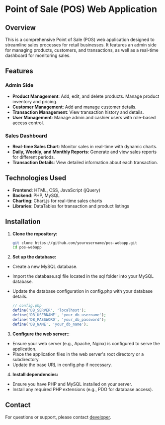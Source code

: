 # Point of Sale (POS) Web Application

## Overview

This is a comprehensive Point of Sale (POS) web application designed to streamline sales processes for retail businesses. It features an admin side for managing products, customers, and transactions, as well as a real-time dashboard for monitoring sales.

## Features

### Admin Side

- **Product Management**: Add, edit, and delete products. Manage product inventory and pricing.
- **Customer Management**: Add and manage customer details.
- **Transaction Management**: View transaction history and details.
- **User Management**: Manage admin and cashier users with role-based access control.

### Sales Dashboard

- **Real-time Sales Chart**: Monitor sales in real-time with dynamic charts.
- **Daily, Weekly, and Monthly Reports**: Generate and view sales reports for different periods.
- **Transaction Details**: View detailed information about each transaction.

## Technologies Used

- **Frontend**: HTML, CSS, JavaScript (jQuery)
- **Backend**: PHP, MySQL
- **Charting**: Chart.js for real-time sales charts
- **Libraries**: DataTables for transaction and product listings

## Installation

1. **Clone the repository:**

   ```sh
   git clone https://github.com/yourusername/pos-webapp.git
   cd pos-webapp
2. **Set up the database:**
- Create a new MySQL database.
- Import the database.sql file located in the sql folder into your MySQL database.
- Update the database configuration in config.php with your database details.

  ```php
  // config.php
  define('DB_SERVER', 'localhost');
  define('DB_USERNAME', 'your_db_username');
  define('DB_PASSWORD', 'your_db_password');
  define('DB_NAME', 'your_db_name');

3. **Configure the web server::**
- Ensure your web server (e.g., Apache, Nginx) is configured to serve the application.
- Place the application files in the web server's root directory or a subdirectory.
- Update the base URL in config.php if necessary.

4. **Install dependencies:**
- Ensure you have PHP and MySQL installed on your server.
- Install any required PHP extensions (e.g., PDO for database access).

## Contact

For questions or support, please contact [developer](mailto:app@metipix.co.zw).
